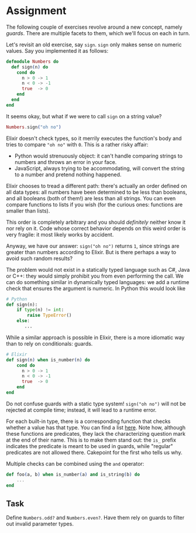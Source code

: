 # Assignment

The following couple of exercises revolve around a new concept, namely *guards*.
There are multiple facets to them, which we'll focus on each in turn.

Let's revisit an old exercise, say `sign`.
`sign` only makes sense on numeric values.
Say you implemented it as follows:

```elixir
defmodule Numbers do
  def sign(n) do
    cond do
      n > 0 -> 1
      n < 0 -> -1
      true  -> 0
    end
  end
end
```

It seems okay, but what if we were to call `sign` on a string value?

```elixir
Numbers.sign("oh no")
```

Elixir doesn't check types, so it merrily executes
the function's body and tries to compare `"oh no"` with `0`.
This is a rather risky affair:

* Python would strenuously object: it can't handle comparing strings to numbers and throws an error in your face.
* JavaScript, always trying to be accommodating, will convert the string to a number and pretend nothing happened.

Elixir chooses to tread a different path: there's actually an order defined
on all data types: all numbers have been determined to be less than booleans, and all booleans (both of them!)
are less than all strings. You can even compare functions to lists if you wish (for the curious ones: functions are smaller than lists).

This order is completely arbitrary and you should *definitely* neither know it nor rely on it.
Code whose correct behavior depends on this weird order is very fragile: it most
likely works by accident.

Anyway, we have our answer: `sign("oh no")` returns `1`, since strings are greater than numbers according to Elixir.
But is there perhaps a way to avoid such random results?

The problem would not exist in a statically typed language such as C#, Java or C++: they would
simply prohibit you from even performing the call. We can do something similar in dynamically typed languages:
we add a runtime check that ensures the argument is numeric. In Python this would look like

```python
# Python
def sign(n):
    if type(n) != int:
        raise TypeError()
    else:
       ...
```

While a similar approach is possible in Elixir, there is a more idiomatic way than to rely on conditionals: guards.

```elixir
# Elixir
def sign(n) when is_number(n) do
    cond do
      n > 0 -> 1
      n < 0 -> -1
      true  -> 0
    end
end
```

Do not confuse guards with a static type system! `sign("oh no")` will not be rejected at compile time;
instead, it will lead to a runtime error.

For each built-in type, there is a corresponding function that checks whether a value has that type.
You can find a list [here](https://hexdocs.pm/elixir/Kernel.html). Note how, although
these functions are predicates, they lack the characterizing question mark at the end of their name.
This is to make them stand out: the `is_` prefix indicates the predicate is meant to be used in guards,
while "regular" predicates are not allowed there. Cakepoint for the first who tells us why.

Multiple checks can be combined using the `and` operator:

```elixir
def foo(a, b) when is_number(a) and is_string(b) do
    ...
end
```

## Task

Define `Numbers.odd?` and `Numbers.even?`. Have them rely on guards to filter out invalid parameter types.
